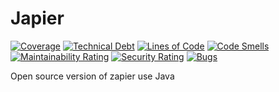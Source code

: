 # Japier
[![Coverage](https://sonarcloud.io/api/project_badges/measure?project=ZhangBohan_japier&metric=coverage)](https://sonarcloud.io/summary/new_code?id=ZhangBohan_japier)
[![Technical Debt](https://sonarcloud.io/api/project_badges/measure?project=ZhangBohan_japier&metric=sqale_index)](https://sonarcloud.io/summary/new_code?id=ZhangBohan_japier)
[![Lines of Code](https://sonarcloud.io/api/project_badges/measure?project=ZhangBohan_japier&metric=ncloc)](https://sonarcloud.io/summary/new_code?id=ZhangBohan_japier)
[![Code Smells](https://sonarcloud.io/api/project_badges/measure?project=ZhangBohan_japier&metric=code_smells)](https://sonarcloud.io/summary/new_code?id=ZhangBohan_japier)
[![Maintainability Rating](https://sonarcloud.io/api/project_badges/measure?project=ZhangBohan_japier&metric=sqale_rating)](https://sonarcloud.io/summary/new_code?id=ZhangBohan_japier)
[![Security Rating](https://sonarcloud.io/api/project_badges/measure?project=ZhangBohan_japier&metric=security_rating)](https://sonarcloud.io/summary/new_code?id=ZhangBohan_japier)
[![Bugs](https://sonarcloud.io/api/project_badges/measure?project=ZhangBohan_japier&metric=bugs)](https://sonarcloud.io/summary/new_code?id=ZhangBohan_japier)


Open source version of zapier use Java
